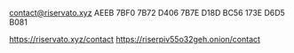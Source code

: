 contact@riservato.xyz
AEEB 7BF0 7B72 D406 7B7E  D18D BC56 173E D6D5 B081

https://riservato.xyz/contact
https://riserpiv55o32geh.onion/contact

